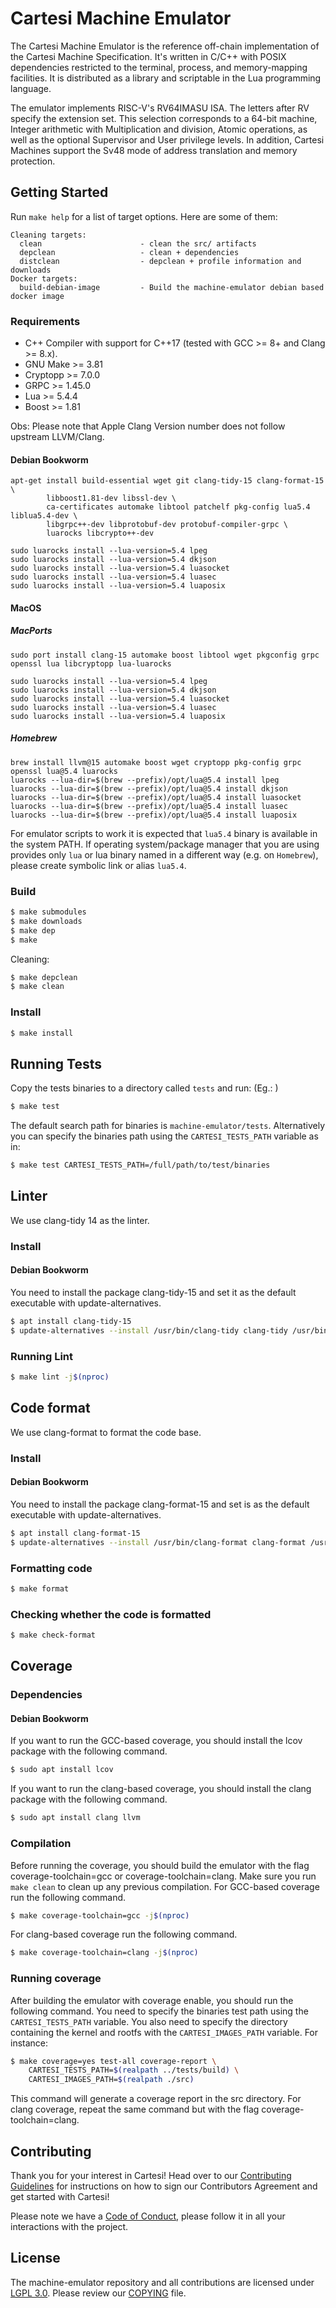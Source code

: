 # Cartesi Machine Emulator

The Cartesi Machine Emulator is the reference off-chain implementation of the Cartesi Machine Specification. It's written in C/C++ with POSIX dependencies restricted to the terminal, process, and memory-mapping facilities. It is distributed as a library and scriptable in the Lua programming language.

The emulator implements RISC-V's RV64IMASU ISA. The letters after RV specify the extension set. This selection corresponds to a 64-bit machine, Integer arithmetic with Multiplication and division, Atomic operations, as well as the optional Supervisor and User privilege levels. In addition, Cartesi Machines support the Sv48 mode of address translation and memory protection.

## Getting Started

Run `make help` for a list of target options. Here are some of them:

```
Cleaning targets:
  clean                      - clean the src/ artifacts
  depclean                   - clean + dependencies
  distclean                  - depclean + profile information and downloads
Docker targets:
  build-debian-image         - Build the machine-emulator debian based docker image
```

### Requirements

- C++ Compiler with support for C++17 (tested with GCC >= 8+ and Clang >= 8.x).
- GNU Make >= 3.81
- Cryptopp >= 7.0.0
- GRPC >= 1.45.0
- Lua >= 5.4.4
- Boost >= 1.81

Obs: Please note that Apple Clang Version number does not follow upstream LLVM/Clang.

#### Debian Bookworm

```
apt-get install build-essential wget git clang-tidy-15 clang-format-15 \
        libboost1.81-dev libssl-dev \
        ca-certificates automake libtool patchelf pkg-config lua5.4 liblua5.4-dev \
        libgrpc++-dev libprotobuf-dev protobuf-compiler-grpc \
        luarocks libcrypto++-dev

sudo luarocks install --lua-version=5.4 lpeg
sudo luarocks install --lua-version=5.4 dkjson
sudo luarocks install --lua-version=5.4 luasocket
sudo luarocks install --lua-version=5.4 luasec
sudo luarocks install --lua-version=5.4 luaposix
```
#### MacOS

##### MacPorts
```
sudo port install clang-15 automake boost libtool wget pkgconfig grpc openssl lua libcryptopp lua-luarocks

sudo luarocks install --lua-version=5.4 lpeg
sudo luarocks install --lua-version=5.4 dkjson
sudo luarocks install --lua-version=5.4 luasocket
sudo luarocks install --lua-version=5.4 luasec
sudo luarocks install --lua-version=5.4 luaposix
```

##### Homebrew
```
brew install llvm@15 automake boost wget cryptopp pkg-config grpc openssl lua@5.4 luarocks
luarocks --lua-dir=$(brew --prefix)/opt/lua@5.4 install lpeg
luarocks --lua-dir=$(brew --prefix)/opt/lua@5.4 install dkjson
luarocks --lua-dir=$(brew --prefix)/opt/lua@5.4 install luasocket
luarocks --lua-dir=$(brew --prefix)/opt/lua@5.4 install luasec
luarocks --lua-dir=$(brew --prefix)/opt/lua@5.4 install luaposix
```

For emulator scripts to work it is expected that `lua5.4` binary is available in the system PATH. If operating system/package manager that you are using provides only `lua` or lua binary named in a different way (e.g. on `Homebrew`), please create symbolic link or alias `lua5.4`.

### Build

```bash
$ make submodules
$ make downloads
$ make dep
$ make
```

Cleaning:

```bash
$ make depclean
$ make clean
```

### Install

```bash
$ make install
```

## Running Tests

Copy the tests binaries to a directory called `tests` and run: (Eg.: )

```bash
$ make test
```

The default search path for binaries is `machine-emulator/tests`. Alternatively you can specify the binaries path using the `CARTESI_TESTS_PATH` variable as in:

```bash
$ make test CARTESI_TESTS_PATH=/full/path/to/test/binaries
```

## Linter

We use clang-tidy 14 as the linter.

### Install

#### Debian Bookworm

You need to install the package clang-tidy-15 and set it as the default executable with update-alternatives.

```bash
$ apt install clang-tidy-15
$ update-alternatives --install /usr/bin/clang-tidy clang-tidy /usr/bin/clang-tidy-15 120
```

### Running Lint

```bash
$ make lint -j$(nproc)
```

## Code format

We use clang-format to format the code base.

### Install

#### Debian Bookworm

You need to install the package clang-format-15 and set is as the default executable with update-alternatives.

```bash
$ apt install clang-format-15
$ update-alternatives --install /usr/bin/clang-format clang-format /usr/bin/clang-format-15 120
```

### Formatting code

```bash
$ make format
```

### Checking whether the code is formatted

```bash
$ make check-format
```

## Coverage

### Dependencies

#### Debian Bookworm

If you want to run the GCC-based coverage, you should install the lcov package with the following command.

```bash
$ sudo apt install lcov
```

If you want to run the clang-based coverage, you should install the clang package with the following command.

```bash
$ sudo apt install clang llvm
```

### Compilation

Before running the coverage, you should build the emulator with the flag coverage-toolchain=gcc or coverage-toolchain=clang.
Make sure you run `make clean` to clean up any previous compilation.
For GCC-based coverage run the following command.

```bash
$ make coverage-toolchain=gcc -j$(nproc)
```

For clang-based coverage run the following command.

```bash
$ make coverage-toolchain=clang -j$(nproc)
```

### Running coverage

After building the emulator with coverage enable, you should run the following command.
You need to specify the binaries test path using the `CARTESI_TESTS_PATH` variable.
You also need to specify the directory containing the kernel and rootfs with the `CARTESI_IMAGES_PATH` variable.
For instance:

```bash
$ make coverage=yes test-all coverage-report \
    CARTESI_TESTS_PATH=$(realpath ../tests/build) \
    CARTESI_IMAGES_PATH=$(realpath ./src)
```

This command will generate a coverage report in the src directory.
For clang coverage, repeat the same command but with the flag coverage-toolchain=clang.

## Contributing

Thank you for your interest in Cartesi! Head over to our [Contributing Guidelines](CONTRIBUTING.md) for instructions on how to sign our Contributors Agreement and get started with
Cartesi!

Please note we have a [Code of Conduct](CODE_OF_CONDUCT.md), please follow it in all your interactions with the project.

## License

The machine-emulator repository and all contributions are licensed under
[LGPL 3.0](https://www.gnu.org/licenses/lgpl-3.0.html). Please review our [COPYING](COPYING) file.
